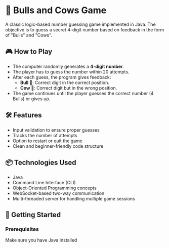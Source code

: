 # 🐂 Bulls and Cows Game

A classic logic-based number guessing game implemented in Java. The objective is to guess a secret 4-digit number based on feedback in the form of "Bulls" and "Cows".

## 🎮 How to Play

- The computer randomly generates a **4-digit number**.
- The player has to guess the number within 20 attempts.
- After each guess, the program gives feedback:
  - **Bull 🐂**: Correct digit in the correct position.
  - **Cow 🐄**: Correct digit but in the wrong position.
- The game continues until the player guesses the correct number (4 Bulls) or gives up.

## 🛠 Features

- Input validation to ensure proper guesses
- Tracks the number of attempts
- Option to restart or quit the game
- Clean and beginner-friendly code structure

## 📦 Technologies Used

- Java 
- Command Line Interface (CLI)
- Object-Oriented Programming concepts
- WebSocket-based two-way communication
- Multi-threaded server for handling multiple game sessions

## 🚀 Getting Started

### Prerequisites

Make sure you have Java installed 

